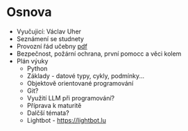 # Osnova

- Vyučujicí: Václav Uher
- Seznámení se studnety
- Provozní řád učebny [pdf](./soubory/Provozní%20řád%20MM%20učeben.pdf)
- Bezpečnost, požární ochrana, první pomocc a věci kolem
- Plán výuky
  - Python
  - Základy - datové typy, cykly, podmínky...
  - Objektově orientované programování
  - Git?
  - Využití LLM při programování?
  - Příprava k maturitě
  - Dalčší témata?
  - Lightbot - https://lightbot.lu
